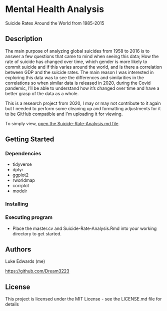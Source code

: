 # Mental Health Analysis

Suicide Rates Around the World from 1985-2015

## Description

The main purpose of analyzing global suicides from 1958 to 2016 is to
answer a few questions that came to mind when seeing this data; How the rate
of suicide has changed over time, which gender is more likely to commit suicide
and if this varies around the world, and is there a correlation between GDP and
the suicide rates. The main reason I was interested in exploring this data was
to see the differences and similarities in the correlations so when similar data is
released in 2020, during the Covid pandemic, I’ll be able to understand how
it’s changed over time and have a better grasp of the data as a whole.

This is a research project from 2020, I may or may not contribute to it again but I needed to perform some cleaning up and formatting adjustments for it to be GitHub compatible and I'm uploading it for viewing.

To simply view, [open the Suicide-Rate-Analysis.md file](https://github.com/LEdwards-Analytics/Mental-Health-Analysis-and-Hypothesis-Testing/blob/main/Mental-Health-Analysis.md).

## Getting Started

### Dependencies

* tidyverse
* dplyr
* ggplot2
* rworldmap
* corrplot
* modelr

### Installing

### Executing program

* Place the master.cv and Suicide-Rate-Analysis.Rmd into your working directory to get started.

## Authors

Luke Edwards (me)

https://github.com/Dream3223

## License

This project is licensed under the MIT License - see the LICENSE.md file for details
